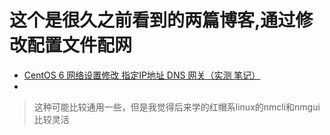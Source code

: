 # 这个是很久之前看到的两篇博客,通过修改配置文件配网

- [CentOS 6 网络设置修改 指定IP地址 DNS 网关（实测 笔记）](http://www.cnblogs.com/vicowong/archive/2011/04/23/2025545.html)
- [](https://blog.csdn.net/wendelee/article/details/17339835)


> 这种可能比较通用一些，但是我觉得后来学的红帽系linux的nmcli和nmgui比较灵活


